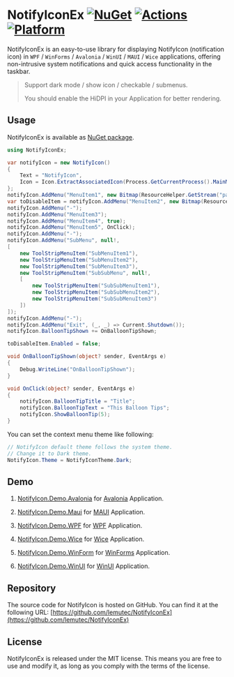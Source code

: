# NotifyIconEx [![NuGet](https://img.shields.io/nuget/v/NotifyIconEx.svg)](https://nuget.org/packages/NotifyIconEx) [![Actions](https://github.com/lemutec/NotifyIconEx/actions/workflows/library.nuget.yml/badge.svg)](https://github.com/lemutec/NotifyIconEx/actions/workflows/library.nuget.yml) [![Platform](https://img.shields.io/badge/platform-Windows-blue?logo=windowsxp&color=1E9BFA)](https://dotnet.microsoft.com/zh-cn/download/dotnet/latest/runtime)

NotifyIconEx is an easy-to-use library for displaying NotifyIcon (notification icon) in `WPF` / `WinForms` / `Avalonia` / `WinUI` / `MAUI` / `Wice` applications, offering non-intrusive system notifications and quick access functionality in the taskbar.

> Support dark mode / show icon / checkable / submenus.
>
> You should enable the HiDPI in your Application for better rendering.

## Usage

NotifyIconEx is available as [NuGet package](https://www.nuget.org/packages/NotifyIconEx).

```csharp
using NotifyIconEx;

var notifyIcon = new NotifyIcon()
{
    Text = "NotifyIcon",
    Icon = Icon.ExtractAssociatedIcon(Process.GetCurrentProcess().MainModule?.FileName!)!
};
notifyIcon.AddMenu("MenuItem1", new Bitmap(ResourceHelper.GetStream("pack://application:,,,/Assets/Images/Lock.png")));
var toDisableItem = notifyIcon.AddMenu("MenuItem2", new Bitmap(ResourceHelper.GetStream("pack://application:,,,/Assets/Images/Lock.png")));
notifyIcon.AddMenu("-");
notifyIcon.AddMenu("MenuItem3");
notifyIcon.AddMenu("MenuItem4", true);
notifyIcon.AddMenu("MenuItem5", OnClick);
notifyIcon.AddMenu("-");
notifyIcon.AddMenu("SubMenu", null!,
[
    new ToolStripMenuItem("SubMenuItem1"),
    new ToolStripMenuItem("SubMenuItem2"),
    new ToolStripMenuItem("SubMenuItem3"),
    new ToolStripMenuItem("SubSubMenu", null!,
    [
        new ToolStripMenuItem("SubSubMenuItem1"),
        new ToolStripMenuItem("SubSubMenuItem2"),
        new ToolStripMenuItem("SubSubMenuItem3")
    ])
]);
notifyIcon.AddMenu("-");
notifyIcon.AddMenu("Exit", (_, _) => Current.Shutdown());
notifyIcon.BalloonTipShown += OnBalloonTipShown;

toDisableItem.Enabled = false;

void OnBalloonTipShown(object? sender, EventArgs e)
{
    Debug.WriteLine("OnBalloonTipShown");
}

void OnClick(object? sender, EventArgs e)
{
    notifyIcon.BalloonTipTitle = "Title";
    notifyIcon.BalloonTipText = "This Balloon Tips";
    notifyIcon.ShowBalloonTip(5);
}
```

You can set the context menu theme like following:

```csharp
// NotifyIcon default theme follows the system theme.
// Change it to Dark theme.
NotifyIcon.Theme = NotifyIconTheme.Dark;
```

## Demo

1. [NotifyIcon.Demo.Avalonia](https://github.com/lemutec/NotifyIconEx/tree/master/NotifyIcon.Demo.Avalonia) for [Avalonia](https://github.com/AvaloniaUI/Avalonia) Application.

2. [NotifyIcon.Demo.Maui](https://github.com/lemutec/NotifyIconEx/tree/master/NotifyIcon.Demo.Maui) for [MAUI](https://github.com/dotnet/maui) Application.
3. [NotifyIcon.Demo.WPF](https://github.com/lemutec/NotifyIconEx/tree/master/NotifyIcon.Demo.WPF) for [WPF](https://github.com/dotnet/wpf) Application.
4. [NotifyIcon.Demo.Wice](https://github.com/lemutec/NotifyIconEx/tree/master/NotifyIcon.Demo.Wice) for [Wice](https://github.com/aelyo-softworks/Wice) Application.
5. [NotifyIcon.Demo.WinForm](https://github.com/lemutec/NotifyIconEx/tree/master/NotifyIcon.Demo.WinForm) for [WinForms](https://github.com/dotnet/winforms) Application.
6. [NotifyIcon.Demo.WinUI](https://github.com/lemutec/NotifyIconEx/tree/master/NotifyIcon.Demo.WinUI) for [WinUI](https://github.com/microsoft/microsoft-ui-xaml) Application.

## Repository

The source code for NotifyIcon is hosted on GitHub. You can find it at the following URL: [https://github.com/lemutec/NotifyIconEx](https://github.com/lemutec/NotifyIconEx)

## License

NotifyIconEx is released under the MIT license. This means you are free to use and modify it, as long as you comply with the terms of the license.
